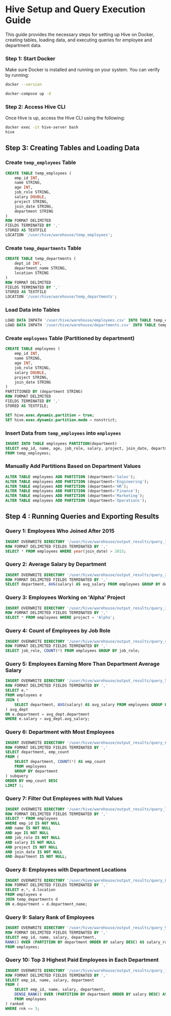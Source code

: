 # Hive Setup and Query Execution Guide

This guide provides the necessary steps for setting up Hive on Docker, creating tables, loading data, and executing queries for employee and department data.


### Step 1: Start Docker
Make sure Docker is installed and running on your system. You can verify by running:
```sh
docker --version
```

```sh
docker-compose up -d
```

### Step 2: Access Hive CLI
Once Hive is up, access the Hive CLI using the following:
```sh
docker exec -it hive-server bash
hive
```


## Step 3: Creating Tables and Loading Data

### Create `temp_employees` Table
```sql
CREATE TABLE temp_employees (
    emp_id INT,
    name STRING,
    age INT,
    job_role STRING,
    salary DOUBLE,
    project STRING,
    join_date STRING,
    department STRING
)
ROW FORMAT DELIMITED
FIELDS TERMINATED BY ','
STORED AS TEXTFILE
LOCATION '/user/hive/warehouse/temp_employees';
```

### Create `temp_departments` Table
```sql
CREATE TABLE temp_departments (
    dept_id INT,
    department_name STRING,
    location STRING
)
ROW FORMAT DELIMITED
FIELDS TERMINATED BY ','
STORED AS TEXTFILE
LOCATION '/user/hive/warehouse/temp_departments';
```

### Load Data into Tables
```sql
LOAD DATA INPATH '/user/hive/warehouse/employees.csv' INTO TABLE temp_employees;
LOAD DATA INPATH '/user/hive/warehouse/departments.csv' INTO TABLE temp_departments;
```

### Create `employees` Table (Partitioned by department)
```sql
CREATE TABLE employees (
    emp_id INT,
    name STRING,
    age INT,
    job_role STRING,
    salary DOUBLE,
    project STRING,
    join_date STRING
)
PARTITIONED BY (department STRING)
ROW FORMAT DELIMITED
FIELDS TERMINATED BY ','
STORED AS TEXTFILE;
```
```sql
SET hive.exec.dynamic.partition = true;
SET hive.exec.dynamic.partition.mode = nonstrict;
```

### Insert Data from `temp_employees` into `employees`
```sql
INSERT INTO TABLE employees PARTITION(department)
SELECT emp_id, name, age, job_role, salary, project, join_date, department
FROM temp_employees;
```

### Manually Add Partitions Based on Department Values
```sql
ALTER TABLE employees ADD PARTITION (department='Sales');
ALTER TABLE employees ADD PARTITION (department='Engineering');
ALTER TABLE employees ADD PARTITION (department='HR');
ALTER TABLE employees ADD PARTITION (department='Finance');
ALTER TABLE employees ADD PARTITION (department='Marketing');
ALTER TABLE employees ADD PARTITION (department='Operations');
```

## Step 4 : Running Queries and Exporting Results

### Query 1: Employees Who Joined After 2015
```sql
INSERT OVERWRITE DIRECTORY '/user/hive/warehouse/output_results/query_1.txt'
ROW FORMAT DELIMITED FIELDS TERMINATED BY ','
SELECT * FROM employees WHERE year(join_date) > 2015;
```

### Query 2: Average Salary by Department
```sql
INSERT OVERWRITE DIRECTORY '/user/hive/warehouse/output_results/query_2.txt'
ROW FORMAT DELIMITED FIELDS TERMINATED BY ','
SELECT department, AVG(salary) AS avg_salary FROM employees GROUP BY department;
```

### Query 3: Employees Working on 'Alpha' Project
```sql
INSERT OVERWRITE DIRECTORY '/user/hive/warehouse/output_results/query_3.txt'
ROW FORMAT DELIMITED FIELDS TERMINATED BY ','
SELECT * FROM employees WHERE project = 'Alpha';
```

### Query 4: Count of Employees by Job Role
```sql
INSERT OVERWRITE DIRECTORY '/user/hive/warehouse/output_results/query_4.txt'
ROW FORMAT DELIMITED FIELDS TERMINATED BY ','
SELECT job_role, COUNT(*) FROM employees GROUP BY job_role;
```

### Query 5: Employees Earning More Than Department Average Salary
```sql
INSERT OVERWRITE DIRECTORY '/user/hive/warehouse/output_results/query_5.txt'
ROW FORMAT DELIMITED FIELDS TERMINATED BY ','
SELECT e.*
FROM employees e
JOIN (
    SELECT department, AVG(salary) AS avg_salary FROM employees GROUP BY department
) avg_dept
ON e.department = avg_dept.department
WHERE e.salary > avg_dept.avg_salary;
```

### Query 6: Department with Most Employees
```sql
INSERT OVERWRITE DIRECTORY '/user/hive/warehouse/output_results/query_6.txt'
ROW FORMAT DELIMITED FIELDS TERMINATED BY ','
SELECT department, emp_count
FROM (
    SELECT department, COUNT(*) AS emp_count
    FROM employees
    GROUP BY department
) subquery
ORDER BY emp_count DESC
LIMIT 1;
```

### Query 7: Filter Out Employees with Null Values
```sql
INSERT OVERWRITE DIRECTORY '/user/hive/warehouse/output_results/query_7.txt'
ROW FORMAT DELIMITED FIELDS TERMINATED BY ','
SELECT * FROM employees
WHERE emp_id IS NOT NULL
AND name IS NOT NULL
AND age IS NOT NULL
AND job_role IS NOT NULL
AND salary IS NOT NULL
AND project IS NOT NULL
AND join_date IS NOT NULL
AND department IS NOT NULL;
```

### Query 8: Employees with Department Locations
```sql
INSERT OVERWRITE DIRECTORY '/user/hive/warehouse/output_results/query_8.txt'
ROW FORMAT DELIMITED FIELDS TERMINATED BY ','
SELECT e.*, d.location
FROM employees e
JOIN temp_departments d
ON e.department = d.department_name;
```

### Query 9: Salary Rank of Employees
```sql
INSERT OVERWRITE DIRECTORY '/user/hive/warehouse/output_results/query_9.txt'
ROW FORMAT DELIMITED FIELDS TERMINATED BY ','
SELECT emp_id, name, salary, department,
RANK() OVER (PARTITION BY department ORDER BY salary DESC) AS salary_rank
FROM employees;
```

### Query 10: Top 3 Highest Paid Employees in Each Department
```sql
INSERT OVERWRITE DIRECTORY '/user/hive/warehouse/output_results/query_10.txt'
ROW FORMAT DELIMITED FIELDS TERMINATED BY ','
SELECT emp_id, name, salary, department
FROM (
    SELECT emp_id, name, salary, department,
    DENSE_RANK() OVER (PARTITION BY department ORDER BY salary DESC) AS rnk
    FROM employees
) ranked
WHERE rnk <= 3;
```

